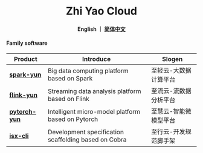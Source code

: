 <h1 align="center">
   Zhi Yao Cloud
</h1>

<h4 align="center">
   English ｜ <a href="https://gitee.com/isxcode">简体中文</a>
</h4> 

#### Family software

| Product                                                     | Introduce                                                     | Slogen            |
| ----------------------------------------------------------- | ------------------------------------------------------------- | ----------------- |
| [ **spark-yun** ](https://github.com/isxcode/spark-yun)     | Big data computing platform based on Spark                    | 至轻云-大数据计算平台 |
| [ **flink-yun** ](https://github.com/isxcode/flink-yun)     | Streaming data analysis platform based on Flink               | 至流云-流数据分析平台 |
| [ **pytorch-yun** ](https://github.com/isxcode/pytorch-yun) | Intelligent micro-model platform based on Pytorch             | 至慧云-智能微模型平台 |
| [ **isx-cli** ](https://github.com/isxcode/isx-cli)         | Development specification scaffolding based on Cobra          | 至行云-开发规范脚手架 |
